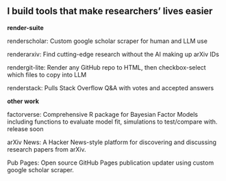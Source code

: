 ## I build tools that make researchers’ lives easier

**render-suite**

renderscholar: Custom google scholar scraper for human and LLM use

renderarxiv: Find cutting-edge research without the AI making up arXiv IDs

rendergit-lite: Render any GitHub repo to HTML, then checkbox-select which files to copy into LLM

renderstack: Pulls Stack Overflow Q&A with votes and accepted answers

**other work**

factorverse: Comprehensive R package for Bayesian Factor Models including functions to evaluate model fit, simulations to test/compare with. release soon

arXiv News: A Hacker News-style platform for discovering and discussing research papers from arXiv.

Pub Pages: Open source GitHub Pages publication updater using custom google scholar scraper.
